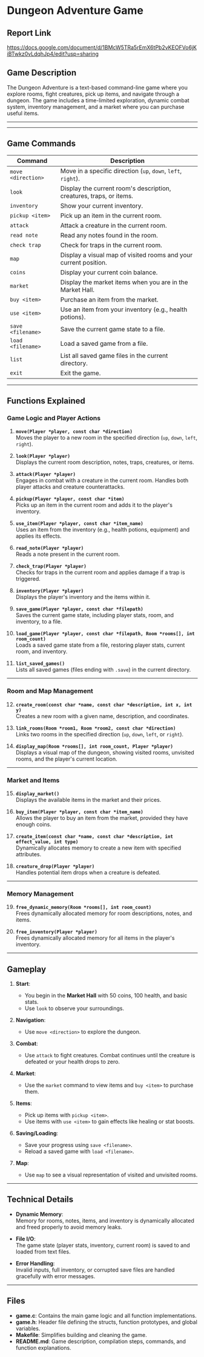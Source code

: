 # **Dungeon Adventure Game**

## **Report Link**
https://docs.google.com/document/d/1BMcW5TRa5rEmX6tPb2vKEOFVo6jKiBTwkz0vLdqhJp4/edit?usp=sharing

## **Game Description**
The Dungeon Adventure is a text-based command-line game where you explore rooms, fight creatures, pick up items, and navigate through a dungeon. The game includes a time-limited exploration, dynamic combat system, inventory management, and a market where you can purchase useful items.

---


---

## **Game Commands**

| **Command**         | **Description**                                                                 |
|----------------------|-------------------------------------------------------------------------------|
| `move <direction>`   | Move in a specific direction (`up`, `down`, `left`, `right`).                |
| `look`              | Display the current room's description, creatures, traps, or items.           |
| `inventory`         | Show your current inventory.                                                  |
| `pickup <item>`      | Pick up an item in the current room.                                          |
| `attack`            | Attack a creature in the current room.                                         |
| `read note`         | Read any notes found in the room.                                              |
| `check trap`        | Check for traps in the current room.                                           |
| `map`               | Display a visual map of visited rooms and your current position.              |
| `coins`             | Display your current coin balance.                                             |
| `market`            | Display the market items when you are in the Market Hall.                     |
| `buy <item>`        | Purchase an item from the market.                                              |
| `use <item>`        | Use an item from your inventory (e.g., health potions).                        |
| `save <filename>`    | Save the current game state to a file.                                        |
| `load <filename>`    | Load a saved game from a file.                                                |
| `list`              | List all saved game files in the current directory.                           |
| `exit`              | Exit the game.                                                                |

---

## **Functions Explained**

### **Game Logic and Player Actions**
1. **`move(Player *player, const char *direction)`**  
   Moves the player to a new room in the specified direction (`up`, `down`, `left`, `right`).

2. **`look(Player *player)`**  
   Displays the current room description, notes, traps, creatures, or items.

3. **`attack(Player *player)`**  
   Engages in combat with a creature in the current room. Handles both player attacks and creature counterattacks.

4. **`pickup(Player *player, const char *item)`**  
   Picks up an item in the current room and adds it to the player's inventory.

5. **`use_item(Player *player, const char *item_name)`**  
   Uses an item from the inventory (e.g., health potions, equipment) and applies its effects.

6. **`read_note(Player *player)`**  
   Reads a note present in the current room.

7. **`check_trap(Player *player)`**  
   Checks for traps in the current room and applies damage if a trap is triggered.

8. **`inventory(Player *player)`**  
   Displays the player's inventory and the items within it.

9. **`save_game(Player *player, const char *filepath)`**  
   Saves the current game state, including player stats, room, and inventory, to a file.

10. **`load_game(Player *player, const char *filepath, Room *rooms[], int room_count)`**  
    Loads a saved game state from a file, restoring player stats, current room, and inventory.

11. **`list_saved_games()`**  
    Lists all saved games (files ending with `.save`) in the current directory.

---

### **Room and Map Management**
12. **`create_room(const char *name, const char *description, int x, int y)`**  
    Creates a new room with a given name, description, and coordinates.

13. **`link_rooms(Room *room1, Room *room2, const char *direction)`**  
    Links two rooms in the specified direction (`up`, `down`, `left`, or `right`).

14. **`display_map(Room *rooms[], int room_count, Player *player)`**  
    Displays a visual map of the dungeon, showing visited rooms, unvisited rooms, and the player's current location.

---

### **Market and Items**
15. **`display_market()`**  
    Displays the available items in the market and their prices.

16. **`buy_item(Player *player, const char *item_name)`**  
    Allows the player to buy an item from the market, provided they have enough coins.

17. **`create_item(const char *name, const char *description, int effect_value, int type)`**  
    Dynamically allocates memory to create a new item with specified attributes.

18. **`creature_drop(Player *player)`**  
    Handles potential item drops when a creature is defeated.

---

### **Memory Management**
19. **`free_dynamic_memory(Room *rooms[], int room_count)`**  
    Frees dynamically allocated memory for room descriptions, notes, and items.

20. **`free_inventory(Player *player)`**  
    Frees dynamically allocated memory for all items in the player's inventory.

---

## **Gameplay**

1. **Start**:
   - You begin in the **Market Hall** with 50 coins, 100 health, and basic stats.
   - Use `look` to observe your surroundings.

2. **Navigation**:
   - Use `move <direction>` to explore the dungeon.

3. **Combat**:
   - Use `attack` to fight creatures. Combat continues until the creature is defeated or your health drops to zero.

4. **Market**:
   - Use the `market` command to view items and `buy <item>` to purchase them.

5. **Items**:
   - Pick up items with `pickup <item>`.
   - Use items with `use <item>` to gain effects like healing or stat boosts.

6. **Saving/Loading**:
   - Save your progress using `save <filename>`.
   - Reload a saved game with `load <filename>`.

7. **Map**:
   - Use `map` to see a visual representation of visited and unvisited rooms.

---

## **Technical Details**

- **Dynamic Memory**:  
   Memory for rooms, notes, items, and inventory is dynamically allocated and freed properly to avoid memory leaks.

- **File I/O**:  
   The game state (player stats, inventory, current room) is saved to and loaded from text files.

- **Error Handling**:  
   Invalid inputs, full inventory, or corrupted save files are handled gracefully with error messages.

---

## **Files**

- **game.c**: Contains the main game logic and all function implementations.
- **game.h**: Header file defining the structs, function prototypes, and global variables.
- **Makefile**: Simplifies building and cleaning the game.
- **README.md**: Game description, compilation steps, commands, and function explanations.
